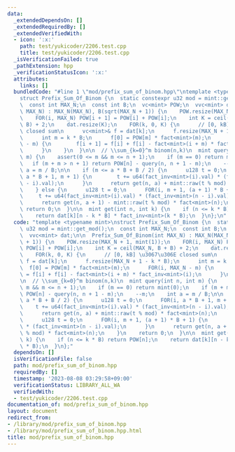 ```yaml
---
data:
  _extendedDependsOn: []
  _extendedRequiredBy: []
  _extendedVerifiedWith:
  - icon: ':x:'
    path: test/yukicoder/2206.test.cpp
    title: test/yukicoder/2206.test.cpp
  _isVerificationFailed: true
  _pathExtension: hpp
  _verificationStatusIcon: ':x:'
  attributes:
    links: []
  bundledCode: "#line 1 \"mod/prefix_sum_of_binom.hpp\"\ntemplate <typename mint>\n\
    struct Prefix_Sum_Of_Binom {\n  static constexpr u32 mod = mint::get_mod();\n\
    \  const int MAX_N;\n  const int B;\n  vc<mint> POW;\n  vvc<mint> dat;\n\n  Prefix_Sum_Of_Binom(int\
    \ MAX_N) : MAX_N(MAX_N), B(sqrt(MAX_N + 1)) {\n    POW.resize(MAX_N + 1, mint(1));\n\
    \    FOR(i, MAX_N) POW[i + 1] = POW[i] + POW[i];\n    int K = ceil(MAX_N, B +\
    \ B) + 2;\n    dat.resize(K);\n    FOR(k, 0, K) {\n      // [0, kB] \u3067\u306E\
    \ closed sum\n      vc<mint>& f = dat[k];\n      f.resize(MAX_N + 1 - k * B);\n\
    \      int m = k * B;\n      f[0] = POW[m] * fact<mint>(m);\n      FOR(i, MAX_N\
    \ - m) {\n        f[i + 1] = f[i] + f[i] - fact<mint>(i + m) * fact_inv<mint>(i);\n\
    \      }\n    }\n  }\n\n  // \\sum_{k=0}^m binom(n,k)\n  mint query(int n, int\
    \ m) {\n    assert(0 <= m && m <= n + 1);\n    if (m == 0) return mint(0);\n \
    \   if (m + m > n + 1) return POW[n] - query(n, n + 1 - m);\n    --m;\n    int\
    \ a = m / B;\n\n    if (m <= a * B + B / 2) {\n      u128 t = 0;\n      FOR(i,\
    \ a * B + 1, m + 1) {\n        t += u64(fact_inv<mint>(i).val) * (fact_inv<mint>(n\
    \ - i).val);\n      }\n      return get(n, a) + mint::raw(t % mod) * fact<mint>(n);\n\
    \    } else {\n      u128 t = 0;\n      FOR(i, m + 1, (a + 1) * B + 1) {\n   \
    \     t += u64(fact_inv<mint>(i).val) * (fact_inv<mint>(n - i).val);\n      }\n\
    \      return get(n, a + 1) - mint::raw(t % mod) * fact<mint>(n);\n    }\n   \
    \ return 0;\n  }\n\n  mint get(int n, int k) {\n    if (n <= k * B) return POW[n];\n\
    \    return dat[k][n - k * B] * fact_inv<mint>(k * B);\n  }\n};\n"
  code: "template <typename mint>\nstruct Prefix_Sum_Of_Binom {\n  static constexpr\
    \ u32 mod = mint::get_mod();\n  const int MAX_N;\n  const int B;\n  vc<mint> POW;\n\
    \  vvc<mint> dat;\n\n  Prefix_Sum_Of_Binom(int MAX_N) : MAX_N(MAX_N), B(sqrt(MAX_N\
    \ + 1)) {\n    POW.resize(MAX_N + 1, mint(1));\n    FOR(i, MAX_N) POW[i + 1] =\
    \ POW[i] + POW[i];\n    int K = ceil(MAX_N, B + B) + 2;\n    dat.resize(K);\n\
    \    FOR(k, 0, K) {\n      // [0, kB] \u3067\u306E closed sum\n      vc<mint>&\
    \ f = dat[k];\n      f.resize(MAX_N + 1 - k * B);\n      int m = k * B;\n    \
    \  f[0] = POW[m] * fact<mint>(m);\n      FOR(i, MAX_N - m) {\n        f[i + 1]\
    \ = f[i] + f[i] - fact<mint>(i + m) * fact_inv<mint>(i);\n      }\n    }\n  }\n\
    \n  // \\sum_{k=0}^m binom(n,k)\n  mint query(int n, int m) {\n    assert(0 <=\
    \ m && m <= n + 1);\n    if (m == 0) return mint(0);\n    if (m + m > n + 1) return\
    \ POW[n] - query(n, n + 1 - m);\n    --m;\n    int a = m / B;\n\n    if (m <=\
    \ a * B + B / 2) {\n      u128 t = 0;\n      FOR(i, a * B + 1, m + 1) {\n    \
    \    t += u64(fact_inv<mint>(i).val) * (fact_inv<mint>(n - i).val);\n      }\n\
    \      return get(n, a) + mint::raw(t % mod) * fact<mint>(n);\n    } else {\n\
    \      u128 t = 0;\n      FOR(i, m + 1, (a + 1) * B + 1) {\n        t += u64(fact_inv<mint>(i).val)\
    \ * (fact_inv<mint>(n - i).val);\n      }\n      return get(n, a + 1) - mint::raw(t\
    \ % mod) * fact<mint>(n);\n    }\n    return 0;\n  }\n\n  mint get(int n, int\
    \ k) {\n    if (n <= k * B) return POW[n];\n    return dat[k][n - k * B] * fact_inv<mint>(k\
    \ * B);\n  }\n};"
  dependsOn: []
  isVerificationFile: false
  path: mod/prefix_sum_of_binom.hpp
  requiredBy: []
  timestamp: '2023-08-08 03:29:58+09:00'
  verificationStatus: LIBRARY_ALL_WA
  verifiedWith:
  - test/yukicoder/2206.test.cpp
documentation_of: mod/prefix_sum_of_binom.hpp
layout: document
redirect_from:
- /library/mod/prefix_sum_of_binom.hpp
- /library/mod/prefix_sum_of_binom.hpp.html
title: mod/prefix_sum_of_binom.hpp
---
```

